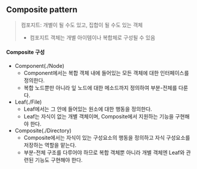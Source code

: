 ## Composite pattern
> 컴포지트: 개별이 될 수도 있고, 집합이 될 수도 있는 객체  
>   + 컴포지트 객체는  개별 아이템이나 복합체로 구성될 수 있음

#### Composite 구성
+ Component(./Node)
    + Component에서는 복합 객체 내에 들어있는 모든 객체에 대한 인터페이스를 정의한다.  
    + 복합 노드뿐만 아니라 잎 노드에 대한 메소드까지 정의하여 부분-전체를 다룬다.  
+ Leaf(./File)
    + Leaf에서는 그 안에 들어있는 원소에 대한 행동을 정의한다.
    + Leaf는 자식이 없는 개별 객체이며, Composite에서 지원하는 기능을 구현해야 한다.
+ Composite(./Directory)
    + Composite에서는 자식이 있는 구성요소의 행동을 정의하고 자식 구성요소를 저장하는 역할을 맡는다.
    + 부분-전체 구조를 다루어야 하므로 복합 객체뿐 아니라 개별 객체엔 Leaf와 관련된 기능도 구현해야 한다.